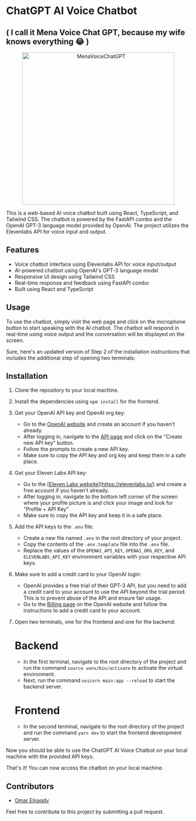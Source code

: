 # ChatGPT AI Voice Chatbot 
## ( I call it Mena Voice Chat GPT, because my wife knows everything 😂 )

<p align="center">
  <img width="416" alt="MenaVoiceChatGPT" src="https://user-images.githubusercontent.com/34172611/237021444-9d5ef620-3f69-4c4c-9deb-f6f0338de60a.png">
</p>


This is a web-based AI voice chatbot built using React, TypeScript, and Tailwind CSS. The chatbot is powered by the FastAPI combo and the OpenAI GPT-3 language model provided by OpenAI. The project utilizes the Elevenlabs API for voice input and output.

## Features

- Voice chatbot interface using Elevenlabs API for voice input/output
- AI-powered chatbot using OpenAI's GPT-3 language model
- Responsive UI design using Tailwind CSS
- Real-time response and feedback using FastAPI combo
- Built using React and TypeScript


## Usage

To use the chatbot, simply visit the web page and click on the microphone button to start speaking with the AI chatbot. The chatbot will respond in real-time using voice output and the conversation will be displayed on the screen.

Sure, here's an updated version of Step 2 of the installation instructions that includes the additional step of opening two terminals:

## Installation

1. Clone the repository to your local machine.

2. Install the dependencies using `npm install` for the frontend.

3. Get your OpenAI API key and OpenAI org key:
   - Go to the [OpenAI website](https://openai.com/) and create an account if you haven't already.
   - After logging in, navigate to the [API page](https://beta.openai.com/docs/api/overview) and click on the "Create new API key" button.
   - Follow the prompts to create a new API key.
   - Make sure to copy the API key and org key and keep them in a safe place.

4. Get your Eleven Labs API key:
   - Go to the [[Eleven Labs website](https://eleven-labs.com/en/)](https://elevenlabs.io/) and create a free account if you haven't already. 
   - After logging in, navigate to the bottom left corner of the screen where your profile picture is and click your image and look for "Profile + API Key"
   - Make sure to copy the API key and keep it in a safe place.

5. Add the API keys to the `.env` file:
   - Create a new file named `.env` in the root directory of your project.
   - Copy the contents of the `.env.template` file into the `.env` file.
   - Replace the values of the `OPENAI_API_KEY`, `OPENAI_ORG_KEY`, and `ELEVENLABS_API_KEY` environment variables with your respective API keys.

6. Make sure to add a credit card to your OpenAI login:
   - OpenAI provides a free trial of their GPT-3 API, but you need to add a credit card to your account to use the API beyond the trial period. This is to prevent abuse of the API and ensure fair usage.
   - Go to the [Billing page](https://beta.openai.com/billing) on the OpenAI website and follow the instructions to add a credit card to your account.

7. Open two terminals, one for the frontend and one for the backend:
   # Backend
   - In the first terminal, navigate to the root directory of the project and run the command `source venv/bin/activate` to activate the virtual environment.
   - Next, run the command `uvicorn main:app --reload` to start the backend server.
   # Frontend
   - In the second terminal, navigate to the root directory of the project and run the command `yarn dev` to start the frontend development server.

Now you should be able to use the ChatGPT AI Voice Chatbot on your local machine with the provided API keys.

That's it! You can now access the chatbot on your local machine.

## Contributors

- [Omar Elnagdy](https://github.com/omar212)

Feel free to contribute to this project by submitting a pull request.
